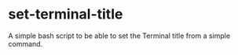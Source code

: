 set-terminal-title
==================

A simple bash script to be able to set the Terminal title from a simple command.